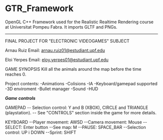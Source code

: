 # GTR_Framework
OpenGL C++ Framework used for the Realistic Realtime Rendering course at Universitat Pompeu Fabra.
It imports GLTF and PNGs.
 
****************************************************************
FINAL PROJECT FOR "ELECTRONIC VIDEOGAMES" SUBJECT

Arnau Ruiz
Email: arnau.ruiz01@estudiant.upf.edu

Eloi Yerpes
Email: eloy.yerpes01@estudiant.upf.edu

GAME SYNOPSIS
Kill all the animals around the map before the time reaches 0.

Project contents:
-Animations
-Colisions
-IA
-Keyboard/gamepad supported
-3D enviroment
-Bullet manager
-Sound
-HUD


***************Game controls***************

GAMEPAD
-- Selection control: Y and B (XBOX), CIRCLE and TRIANGLE (playstation).
-- See "CONTROLS" section inside the game for more details.

KEYBOARD
--Player movement: AWSD
--Camera movement: Mouse
--SELECT: Enter button
--See map: M
--PAUSE: SPACE_BAR
--Selection control: UP i DOWN
--Sprint: SHIFT
